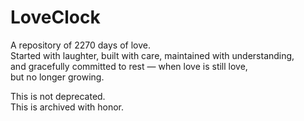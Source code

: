 # LoveClock

A repository of 2270 days of love.  
Started with laughter, built with care, maintained with understanding,  
and gracefully committed to rest — when love is still love,  
but no longer growing.

This is not deprecated.  
This is archived with honor.
